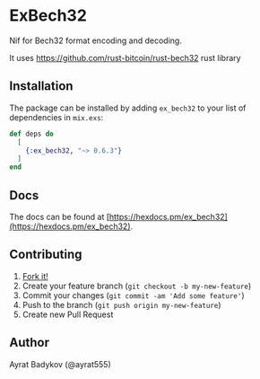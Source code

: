 # ExBech32

Nif for Bech32 format encoding and decoding.

It uses https://github.com/rust-bitcoin/rust-bech32 rust library

## Installation

The package can be installed by adding `ex_bech32` to your list of dependencies in `mix.exs`:

```elixir
def deps do
  [
    {:ex_bech32, "~> 0.6.3"}
  ]
end
```

## Docs

The docs can be found at [https://hexdocs.pm/ex_bech32](https://hexdocs.pm/ex_bech32).

## Contributing

1. [Fork it!](https://github.com/ayrat555/ex_bech32)
2. Create your feature branch (`git checkout -b my-new-feature`)
3. Commit your changes (`git commit -am 'Add some feature'`)
4. Push to the branch (`git push origin my-new-feature`)
5. Create new Pull Request

## Author

Ayrat Badykov (@ayrat555)
